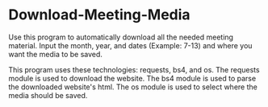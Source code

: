 # Download-Meeting-Media
Use this program to automatically download all the needed meeting material. 
Input the month, year, and dates (Example: 7-13) and where you want the media to be saved.

This program uses these technologies: requests, bs4, and os.
The requests module is used to download the website. 
The bs4 module is used to parse the downloaded website's html.
The os module is used to select where the media should be saved.
